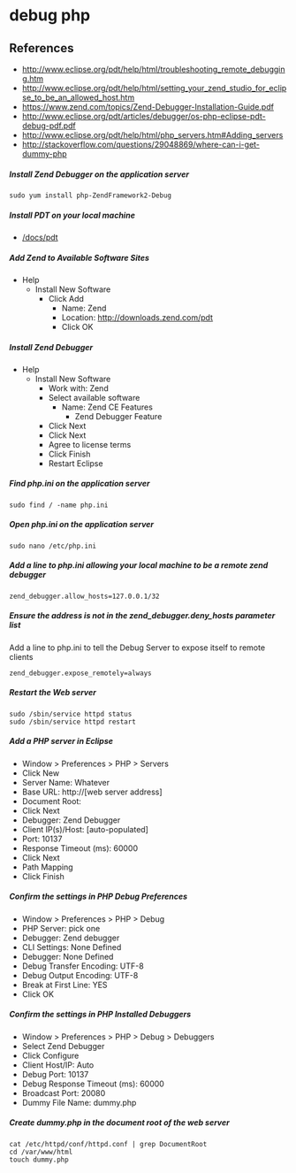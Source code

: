 # debug php

## References
* http://www.eclipse.org/pdt/help/html/troubleshooting_remote_debugging.htm
* http://www.eclipse.org/pdt/help/html/setting_your_zend_studio_for_eclipse_to_be_an_allowed_host.htm
* https://www.zend.com/topics/Zend-Debugger-Installation-Guide.pdf
* http://www.eclipse.org/pdt/articles/debugger/os-php-eclipse-pdt-debug-pdf.pdf
* http://www.eclipse.org/pdt/help/html/php_servers.htm#Adding_servers
* http://stackoverflow.com/questions/29048869/where-can-i-get-dummy-php

##### Install Zend Debugger on the application server
```
sudo yum install php-ZendFramework2-Debug
```

##### Install PDT on your local machine
* [/docs/pdt](/docs/pdt.md)

##### Add Zend to Available Software Sites
* Help
  * Install New Software
    * Click Add
      * Name: Zend
      * Location: http://downloads.zend.com/pdt
      * Click OK

##### Install Zend Debugger
* Help
  * Install New Software
    * Work with: Zend
    * Select available software
      * Name: Zend CE Features
        * Zend Debugger Feature
    * Click Next
    * Click Next
    * Agree to license terms
    * Click Finish
    * Restart Eclipse

##### Find php.ini on the application server
```
sudo find / -name php.ini
```

##### Open php.ini on the application server
```
sudo nano /etc/php.ini
```

##### Add a line to php.ini allowing your local machine to be a remote zend debugger
```
zend_debugger.allow_hosts=127.0.0.1/32
```

##### Ensure the address is not in the zend_debugger.deny_hosts parameter list

Add a line to php.ini to tell the Debug Server to expose itself to remote clients
```
zend_debugger.expose_remotely=always
```

##### Restart the Web server
```
sudo /sbin/service httpd status
sudo /sbin/service httpd restart
```

##### Add a PHP server in Eclipse
* Window > Preferences > PHP > Servers
 * Click New
  * Server Name: Whatever
  * Base URL: http://[web server address]
  * Document Root: 
  * Click Next
  * Debugger: Zend Debugger
  * Client IP(s)/Host: [auto-populated]
  * Port: 10137
  * Response Timeout (ms): 60000
  * Click Next
  * Path Mapping
  * Click Finish

##### Confirm the settings in PHP Debug Preferences
* Window > Preferences > PHP > Debug
 * PHP Server: pick one
 * Debugger: Zend debugger
 * CLI Settings: None Defined
 * Debugger: None Defined
 * Debug Transfer Encoding: UTF-8
 * Debug Output Encoding: UTF-8
 * Break at First Line: YES
 * Click OK

##### Confirm the settings in PHP Installed Debuggers
* Window > Preferences > PHP > Debug > Debuggers
 * Select Zend Debugger
 * Click Configure
  * Client Host/IP: Auto
  * Debug Port: 10137
  * Debug Response Timeout (ms): 60000
  * Broadcast Port: 20080
  * Dummy File Name: dummy.php

##### Create dummy.php in the document root of the web server
```
cat /etc/httpd/conf/httpd.conf | grep DocumentRoot
cd /var/www/html
touch dummy.php
```

